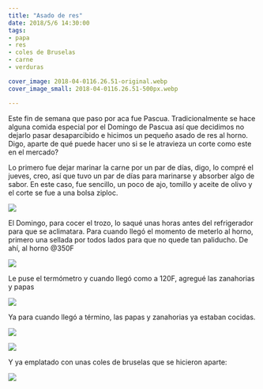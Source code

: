 ```yaml
---
title: "Asado de res"
date: 2018/5/6 14:30:00
tags: 
- papa
- res
- coles de Bruselas
- carne
- verduras

cover_image: 2018-04-0116.26.51-original.webp
cover_image_small: 2018-04-0116.26.51-500px.webp

---
```


Este fin de semana que paso por aca fue Pascua. Tradicionalmente se hace alguna comida especial por el Domingo de Pascua así que decidimos no dejarlo pasar desaparcibido e hicimos un pequeño asado de res al horno. Digo, aparte de qué puede hacer uno si se le atravieza un corte como este en el mercado?

Lo primero fue dejar marinar la carne por un par de días, digo, lo compré el jueves, creo, así que tuvo un par de días para marinarse y absorber algo de sabor. En este caso, fue sencillo, un poco de ajo, tomillo y aceite de olivo y el corte se fue a una bolsa ziploc.

  

[![](20180329_173354)](20180329_173354-original.webp)

  
  
El Domingo, para cocer el trozo, lo saqué unas horas antes del refrigerador para que se aclimatara. Para cuando llegó el momento de meterlo al horno, primero una sellada por todos lados para que no quede tan paliducho. De ahí, al horno @350F  
  

[![](2018-04-0114)](2018-04-0114-original.webp)

  
Le puse el termómetro y cuando llegó como a 120F, agregué las zanahorias y papas  
  

[![](2018-04-0114.23.28)](2018-04-0114.23.28-original.webp)

  
Ya para cuando llegó a término, las papas y zanahorias ya estaban cocidas.  
  

[![](2018-04-0116.26.41)](2018-04-0116.26.41-original.webp)

  

[![](2018-04-0116.26.51)](2018-04-0116.26.51-original.webp)

  
Y ya emplatado con unas coles de bruselas que se hicieron aparte:  
  

[![](2018-04-0116)](2018-04-0116-original.webp)
